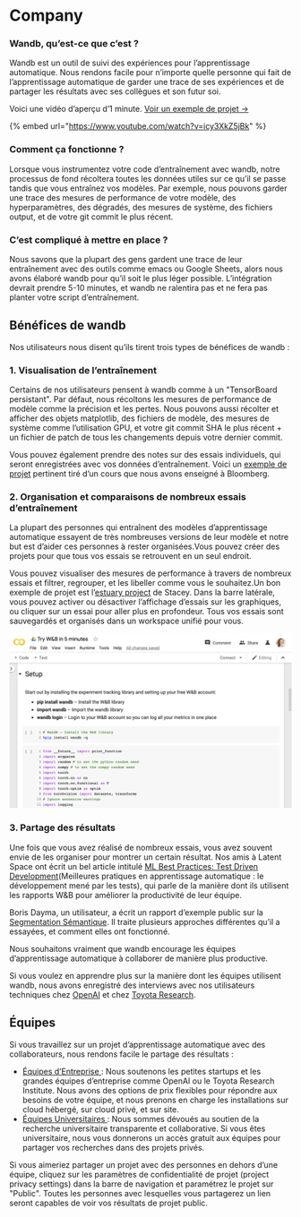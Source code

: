 # Company

###  Wandb, qu’est-ce que c’est ?

Wandb est un outil de suivi des expériences pour l’apprentissage automatique. Nous rendons facile pour n’importe quelle personne qui fait de l’apprentissage automatique de garder une trace de ses expériences et de partager les résultats avec ses collègues et son futur soi.

Voici une vidéo d’aperçu d’1 minute. [Voir un exemple de projet →](https://app.wandb.ai/stacey/estuary)

{% embed url="https://www.youtube.com/watch?v=icy3XkZ5jBk" %}

###  Comment ça fonctionne ?

Lorsque vous instrumentez votre code d’entraînement avec wandb, notre processus de fond récoltera toutes les données utiles sur ce qu’il se passe tandis que vous entraînez vos modèles. Par exemple, nous pouvons garder une trace des mesures de performance de votre modèle, des hyperparamètres, des dégradés, des mesures de système, des fichiers output, et de votre git commit le plus récent.

### C’est compliqué à mettre en place ?

 Nous savons que la plupart des gens gardent une trace de leur entraînement avec des outils comme emacs ou Google Sheets, alors nous avons élaboré wandb pour qu’il soit le plus léger possible. L’intégration devrait prendre 5-10 minutes, et wandb ne ralentira pas et ne fera pas planter votre script d’entraînement.

##  Bénéfices de wandb

 Nos utilisateurs nous disent qu’ils tirent trois types de bénéfices de wandb :

### 1. Visualisation de l’entraînement

Certains de nos utilisateurs pensent à wandb comme à un "TensorBoard persistant". Par défaut, nous récoltons les mesures de performance de modèle comme la précision et les pertes. Nous pouvons aussi récolter et afficher des objets matplotlib, des fichiers de modèle, des mesures de système comme l’utilisation GPU, et votre git commit SHA le plus récent + un fichier de patch de tous les changements depuis votre dernier commit.

Vous pouvez également prendre des notes sur des essais individuels, qui seront enregistrées avec vos données d’entraînement. Voici un [exemple de projet](https://app.wandb.ai/bloomberg-class/imdb-classifier/runs/2tc2fm99/overview) pertinent tiré d’un cours que nous avons enseigné à Bloomberg.

### 2. Organisation et comparaisons de nombreux essais d’entraînement

La plupart des personnes qui entraînent des modèles d’apprentissage automatique essayent de très nombreuses versions de leur modèle et notre but est d’aider ces personnes à rester organisées.Vous pouvez créer des projets pour que tous vos essais se retrouvent en un seul endroit. 

Vous pouvez visualiser des mesures de performance à travers de nombreux essais et filtrer, regrouper, et les libeller comme vous le souhaitez.Un bon exemple de projet est l’[estuary project](https://app.wandb.ai/stacey/estuary) de Stacey. Dans la barre latérale, vous pouvez activer ou désactiver l’affichage d’essais sur les graphiques, ou cliquer sur un essai pour aller plus en profondeur. Tous vos essais sont sauvegardés et organisés dans un workspace unifié pour vous.

![](../.gitbook/assets/image%20%2885%29%20%281%29%20%282%29%20%283%29%20%282%29.png)

### 3. Partage des résultats

Une fois que vous avez réalisé de nombreux essais, vous avez souvent envie de les organiser pour montrer un certain résultat. Nos amis à Latent Space ont écrit un bel article intitulé [ML Best Practices: Test Driven Development](https://www.wandb.com/articles/ml-best-practices-test-driven-development)\(Meilleures pratiques en apprentissage automatique : le développement mené par les tests\), qui parle de la manière dont ils utilisent les rapports W&B pour améliorer la productivité de leur équipe.

Boris Dayma, un utilisateur, a écrit un rapport d’exemple public sur la [Segmentation Sémantique](https://app.wandb.ai/borisd13/semantic-segmentation/reports?view=borisd13%2FSemantic%20Segmentation%20Report). Il traite plusieurs approches différentes qu’il a essayées, et comment elles ont fonctionné.

Nous souhaitons vraiment que wandb encourage les équipes d’apprentissage automatique à collaborer de manière plus productive.

Si vous voulez en apprendre plus sur la manière dont les équipes utilisent wandb, nous avons enregistré des interviews avec nos utilisateurs techniques chez [OpenAI](https://www.wandb.com/articles/why-experiment-tracking-is-crucial-to-openai) et chez [Toyota Research](https://www.youtube.com/watch?v=CaQCw-DKiO8).

##  Équipes

Si vous travaillez sur un projet d’apprentissage automatique avec des collaborateurs, nous rendons facile le partage des résultats :

*  [Équipes d’Entreprise ](https://www.wandb.com/pricing): Nous soutenons les petites startups et les grandes équipes d’entreprise comme OpenAI ou le Toyota Research Institute. Nous avons des options de prix flexibles pour répondre aux besoins de votre équipe, et nous prenons en charge les installations sur cloud hébergé, sur cloud privé, et sur site.
* [Équipes Universitaires ](https://www.wandb.com/academic): Nous sommes dévoués au soutien de la recherche universitaire transparente et collaborative. Si vous êtes universitaire, nous vous donnerons un accès gratuit aux équipes pour partager vos recherches dans des projets privés.

Si vous aimeriez partager un projet avec des personnes en dehors d’une équipe, cliquez sur les paramètres de confidentialité de projet \(project privacy settings\) dans la barre de navigation et paramétrez le projet sur "Public". Toutes les personnes avec lesquelles vous partagerez un lien seront capables de voir vos résultats de projet public.

